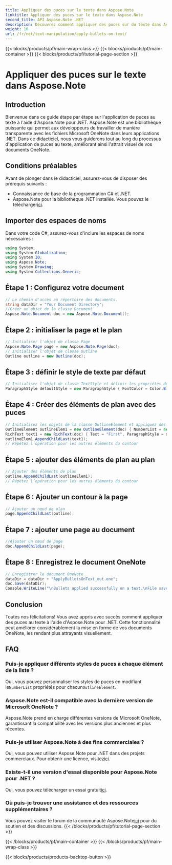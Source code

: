 ```yaml
---
title: Appliquer des puces sur le texte dans Aspose.Note
linktitle: Appliquer des puces sur le texte dans Aspose.Note
second_title: API Aspose.Note .NET
description: Découvrez comment appliquer des puces sur du texte dans Aspose.Note pour .NET pour améliorer vos documents OneNote. Suivez ce guide étape par étape pour un formatage efficace.
weight: 10
url: /fr/net/text-manipulation/apply-bullets-on-text/
---
```


{{< blocks/products/pf/main-wrap-class >}}
{{< blocks/products/pf/main-container >}}
{{< blocks/products/pf/tutorial-page-section >}}

# Appliquer des puces sur le texte dans Aspose.Note

## Introduction
Bienvenue dans ce guide étape par étape sur l'application de puces au texte à l'aide d'Aspose.Note pour .NET. Aspose.Note est une bibliothèque puissante qui permet aux développeurs de travailler de manière transparente avec les fichiers Microsoft OneNote dans leurs applications .NET. Dans ce didacticiel, nous vous guiderons tout au long du processus d'application de puces au texte, améliorant ainsi l'attrait visuel de vos documents OneNote.
## Conditions préalables
Avant de plonger dans le didacticiel, assurez-vous de disposer des prérequis suivants :
- Connaissance de base de la programmation C# et .NET.
-  Aspose.Note pour la bibliothèque .NET installée. Vous pouvez le télécharger[ici](https://releases.aspose.com/note/net/).
## Importer des espaces de noms
Dans votre code C#, assurez-vous d'inclure les espaces de noms nécessaires :
```csharp
using System;
using System.Globalization;
using System.IO;
using Aspose.Note;
using System.Drawing;
using System.Collections.Generic;
```
## Étape 1 : Configurez votre document
```csharp
// Le chemin d'accès au répertoire des documents.
string dataDir = "Your Document Directory";
//Créer un objet de la classe Document
Aspose.Note.Document doc = new Aspose.Note.Document();
```
## Étape 2 : initialiser la page et le plan
```csharp
// Initialiser l'objet de classe Page
Aspose.Note.Page page = new Aspose.Note.Page(doc);
// Initialiser l'objet de classe Outline
Outline outline = new Outline(doc);
```
## Étape 3 : définir le style de texte par défaut
```csharp
// Initialiser l'objet de classe TextStyle et définir les propriétés de formatage
ParagraphStyle defaultStyle = new ParagraphStyle { FontColor = Color.Black, FontName = "Arial", FontSize = 10 };
```
## Étape 4 : Créer des éléments de plan avec des puces
```csharp
// Initialisez les objets de la classe OutlineElement et appliquez des puces
OutlineElement outlineElem1 = new OutlineElement(doc) { NumberList = new NumberList("*", "Arial", 10) };
RichText text1 = new RichText(doc) { Text = "First", ParagraphStyle = defaultStyle };
outlineElem1.AppendChildLast(text1);
// Répétez l’opération pour les autres éléments du contour
```
## Étape 5 : ajouter des éléments de plan au plan
```csharp
// Ajouter des éléments de plan
outline.AppendChildLast(outlineElem1);
// Répétez l’opération pour les autres éléments du contour
```
## Étape 6 : Ajouter un contour à la page
```csharp
// Ajouter un nœud de plan
page.AppendChildLast(outline);
```
## Étape 7 : ajouter une page au document
```csharp
//Ajouter un nœud de page
doc.AppendChildLast(page);
```
## Étape 8 : Enregistrez le document OneNote
```csharp
// Enregistrer le document OneNote
dataDir = dataDir + "ApplyBulletsOnText_out.one"; 
doc.Save(dataDir);
Console.WriteLine("\nBullets applied successfully on a text.\nFile saved at " + dataDir); 
```
## Conclusion
Toutes nos félicitations! Vous avez appris avec succès comment appliquer des puces au texte à l'aide d'Aspose.Note pour .NET. Cette fonctionnalité peut améliorer considérablement la mise en forme de vos documents OneNote, les rendant plus attrayants visuellement.
## FAQ
### Puis-je appliquer différents styles de puces à chaque élément de la liste ?
 Oui, vous pouvez personnaliser les styles de puces en modifiant le`NumberList` propriétés pour chacun`OutlineElement`.
### Aspose.Note est-il compatible avec la dernière version de Microsoft OneNote ?
Aspose.Note prend en charge différentes versions de Microsoft OneNote, garantissant la compatibilité avec les versions plus anciennes et plus récentes.
### Puis-je utiliser Aspose.Note à des fins commerciales ?
 Oui, vous pouvez utiliser Aspose.Note pour .NET dans des projets commerciaux. Pour obtenir une licence, visitez[ici](https://purchase.aspose.com/buy).
### Existe-t-il une version d'essai disponible pour Aspose.Note pour .NET ?
 Oui, vous pouvez télécharger un essai gratuit[ici](https://releases.aspose.com/).
### Où puis-je trouver une assistance et des ressources supplémentaires ?
 Vous pouvez visiter le forum de la communauté Aspose.Note[ici](https://forum.aspose.com/c/note/28) pour du soutien et des discussions.
{{< /blocks/products/pf/tutorial-page-section >}}

{{< /blocks/products/pf/main-container >}}
{{< /blocks/products/pf/main-wrap-class >}}

{{< blocks/products/products-backtop-button >}}
